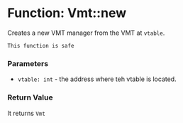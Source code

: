 # Function: Vmt::new

Creates a new VMT manager from the VMT at `vtable`.

```admonish success title=""
This function is safe
```

### Parameters
- `vtable: int` - the address where teh vtable is located.


### Return Value
It returns `Vmt`
